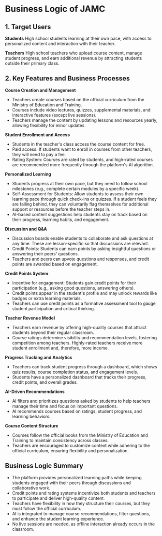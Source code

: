 # Business Logic of JAMC

## 1. Target Users

**Students**
High school students learning at their own pace, with access to personalized content and interaction with their teacher.

**Teachers**
High school teachers who upload course content, manage student progress, and earn additional revenue by attracting students outside their primary class.

## 2. Key Features and Business Processes

**Course Creation and Management**

- Teachers create courses based on the official curriculum from the Ministry of Education and Training.
- Courses include video lectures, quizzes, supplemental materials, and interactive features (except live sessions).
- Teachers manage the content by updating lessons and resources yearly, allowing flexibility for minor updates.

**Student Enrollment and Access**

- Students in the teacher's class access the course content for free.
- Paid access: If students want to enroll in courses from other teachers, they will need to pay a fee.
- Rating System: Courses are rated by students, and high-rated courses are recommended more frequently through the platform's AI algorithm.

**Personalized Learning**

- Students progress at their own pace, but they need to follow school milestones (e.g., complete certain modules by a specific week).
- Self-Assessment for Students: Allow students to assess their own learning pace through quick check-ins or quizzes. If a student feels they are falling behind, they can voluntarily flag themselves for additional support or resources before the teacher steps in.
- AI-based content suggestions help students stay on track based on their progress, learning habits, and engagement.

**Discussion and Q&A**

- Discussion boards enable students to collaborate and ask questions at any time. These are lesson-specific so that discussions are relevant.
- Credit Points: Students can earn points by asking insightful questions or answering their peers' questions.
- Teachers and peers can upvote questions and responses, and credit points are awarded based on engagement.

**Credit Points System**

- Incentive for engagement: Students gain credit points for their participation (e.g., asking good questions, answering others).
- Credit points appear in the student's profile and may unlock rewards like badges or extra learning materials.
- Teachers can use credit points as a formative assessment tool to gauge student participation and critical thinking.

**Teacher Revenue Model**

- Teachers earn revenue by offering high-quality courses that attract students beyond their regular classroom.
- Course ratings determine visibility and recommendation levels, fostering competition among teachers. Highly-rated teachers receive more student enrollment and, therefore, more income.

**Progress Tracking and Analytics**

- Teachers can track student progress through a dashboard, which shows quiz results, course completion status, and engagement levels.
- Students have a personalized dashboard that tracks their progress, credit points, and overall grades.

**AI-Driven Recommendations**

- AI filters and prioritizes questions asked by students to help teachers manage their time and focus on important questions.
- AI recommends courses based on ratings, student progress, and learning behaviors.

**Course Content Structure**
- Courses follow the official books from the Ministry of Education and Training to maintain consistency across classes.
- Teachers are encouraged to customize content while adhering to the official curriculum, ensuring flexibility and personalization.

## Business Logic Summary

- The platform provides personalized learning paths while keeping students engaged with their peers through discussions and collaborative work.
- Credit points and rating systems incentivize both students and teachers to participate and deliver high-quality content.
- Teachers have flexibility in how they structure their courses, but they must follow the official curriculum.
- AI is integrated to manage course recommendations, filter questions, and enhance the student learning experience.
- No live sessions are needed, as offline interaction already occurs in the classroom.

